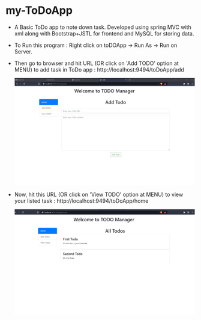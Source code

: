 # my-ToDoApp

- A Basic ToDo app to note down task. Developed using spring MVC with xml along with Bootstrap+JSTL for frontend and MySQL for storing data.

- To Run this program : Right click on toDOApp -> Run As -> Run on Server.
 
 - Then go to browser and hit URL (OR click on 'Add TODO' option at MENU) to add task in ToDo app : http://localhost:9494/toDoApp/add
 
   ![](https://github.com/AadityaUoHyd/my-ToDoApp/blob/master/add.jpg)
 
 - Now, hit this URL (OR click on 'View TODO' option at MENU) to view your listed task : http://localhost:9494/toDoApp/home  
 
   ![](https://github.com/AadityaUoHyd/my-ToDoApp/blob/master/view%20.jpg)
